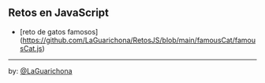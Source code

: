 ## Retos en JavaScript

* [reto de gatos famosos]
(https://github.com/LaGuarichona/RetosJS/blob/main/famousCat/famousCat.js)

-----------

by: [@LaGuarichona](https://github.com/LaGuarichona)
